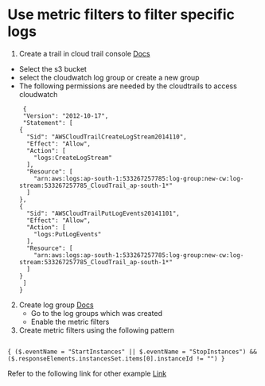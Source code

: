 # Use metric filters to filter specific logs

1. Create a trail in cloud trail console [Docs](https://docs.aws.amazon.com/awscloudtrail/latest/userguide/cloudtrail-create-a-trail-using-the-console-first-time.html#creating-a-trail-in-the-console)
  - Select the s3 bucket
  - select the cloudwatch log group or create a new group
  - The following permissions are needed by the cloudtrails to access cloudwatch
    ```
     {
     "Version": "2012-10-17",
     "Statement": [
    {
      "Sid": "AWSCloudTrailCreateLogStream2014110",
      "Effect": "Allow",
      "Action": [
        "logs:CreateLogStream"
      ],
      "Resource": [
        "arn:aws:logs:ap-south-1:533267257785:log-group:new-cw:log-stream:533267257785_CloudTrail_ap-south-1*"
      ]
    },
    {
      "Sid": "AWSCloudTrailPutLogEvents20141101",
      "Effect": "Allow",
      "Action": [
        "logs:PutLogEvents"
      ],
      "Resource": [
        "arn:aws:logs:ap-south-1:533267257785:log-group:new-cw:log-stream:533267257785_CloudTrail_ap-south-1*"
      ]
    }
     ]
    }

    ```
2. Create log group [Docs](https://docs.aws.amazon.com/awscloudtrail/latest/userguide/send-cloudtrail-events-to-cloudwatch-logs.html#send-cloudtrail-events-to-cloudwatch-logs-console)
   - Go to the log groups which was created
   - Enable the metric filters
3. Create metric filters using the following pattern
```

{ ($.eventName = "StartInstances" || $.eventName = "StopInstances") && ($.responseElements.instancesSet.items[0].instanceId != "") }

```


Refer to the following link for other example [Link](https://repost.aws/knowledge-center/cloudwatch-monitor-cloudtrail-events)
